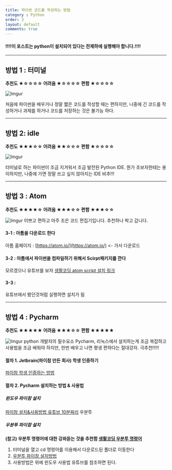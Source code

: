 ```yaml
---
title: 파이썬 코드를 작성하는 방법
category : Python
order: 3
layout: default
comments: true
---
```


#### !!!!이 포스트는 python이 설치되어 있다는 전제하에 실행해야 합니다.!!!!
---

## 방법 1 : 터미널
**추천도 ★☆☆☆☆ 어려움 ★☆☆☆☆ 편함 ★☆☆☆☆**

![Imgur](http://i.imgur.com/4ul3I64.png)

처음에 파이썬을 배우거나 정말 짧은 코드를 작성할 때는 편하지만, 나중에 긴 코드를 작성하거나 과제를 하거나 코드를 저장하는 것은 불가능 하다.

---

## 방법 2: idle
**추천도 ★★★☆☆ 어려움 ★★☆☆☆ 편함 ★☆☆☆☆**

![Imgur](http://i.imgur.com/RoOiddi.png)

터미널로 하는 파이썬이 조금 지겨워서 조금 발전된 Python IDE. 뭔가 초보자한테는 용이하지만, 나중에 가면 정말 쓰고 싶지 않아지는 IDE 비추!!!

---

## 방법 3 : Atom
**추천도 ★★★★☆ 어려움 ★★★☆☆ 편함 ★★★☆☆**

![Imgur](http://i.imgur.com/az3yvEj.png)
이쁘고 편하고 아주 조은 코드 편집기입니다. 추천하나 박고 갑니다.

#### 3-1 : 아톰을 다운로드 한다
아톰 홈페이지 : [https://atom.io/](https://atom.io/) <- 가서 다운로드

#### 3-2 : 아톰에서 파이썬을 컴파일하기 위해서 Scirpt패키지를 깐다
모르겠으니 유튜브를 보자 [생활코딩 atom script 설치 링크](https://opentutorials.org/module/1579/9647)

#### 3-3 :
유튜브에서 봤던것처럼 실행하면 설치가 됨

---

## 방법 4 : Pycharm
**추천도 ★★★★★ 어려움 ★★★☆☆ 편함 ★★★★★**

![Imgur](http://i.imgur.com/qNiMDO3.png)
python 개발자의 필수요소 Pycharm, 리눅스에서 설치하는게 조금 복잡하고 사용법을 조금 배워야 하지만, 한번 배우고 나면 평생 편하다는 절대강자. 극추천!!!!!
#### 절차 1. Jetbrain(파이참 만든 회사) 학생 인증하기

[파이참 학생 인증하는 방법](http://m.blog.naver.com/pcy8888/220581961652)

#### 절차 2. Pycharm 설치하는 방법 & 사용법

##### 윈도우 파이참 설치
[파이참 설치&사용방법 유튜브 10분짜리](https://youtu.be/ZOMo4bZnl0g?t=1m53s)
우분투

##### 우분투 파이참 설치
**(참고) 우분투 명령어에 대한 강좌듣는 것을 추천함  [생활코딩 우분투 명령어](https://www.youtube.com/watch?v=YpylZlEbXw0&index=11&list=PL95D210F993B6A56A)**
1. 터미널을 열고 cd 명령어를 이용해서 다운로드된 폴더로 이동한다
2. [우분투 파이참 설치방법](http://blog.uthline.net/71)
3. 사용방법은 위에 윈도우 사용법 유튜브를 참조하면 된다.
